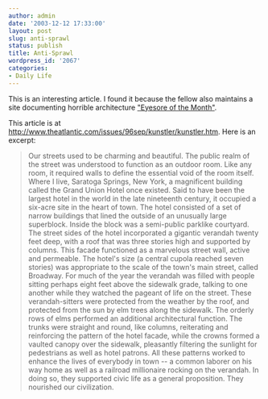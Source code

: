 ```yaml
---
author: admin
date: '2003-12-12 17:33:00'
layout: post
slug: anti-sprawl
status: publish
title: Anti-Sprawl
wordpress_id: '2067'
categories:
- Daily Life
---
```

This is an interesting article. I found it because the fellow also maintains a site documenting horrible architecture <a href="http://www.kunstler.com/eyesore.html">"Eyesore of the Month"</a>.

This article is at <a href="http://www.theatlantic.com/issues/96sep/kunstler/kunstler.htm">http://www.theatlantic.com/issues/96sep/kunstler/kunstler.htm</a>. Here is an excerpt:
<blockquote> Our streets used to be charming and beautiful. The public realm of the street was understood to function as an outdoor room. Like any room, it required walls to define the essential void of the room itself. Where I live, Saratoga Springs, New York, a magnificent building called the Grand Union Hotel once existed. Said to have been the largest hotel in the world in the late nineteenth century, it occupied a six-acre site in the heart of town. The hotel consisted of a set of narrow buildings that lined the outside of an unusually large superblock. Inside the block was a semi-public parklike courtyard. The street sides of the hotel incorporated a gigantic verandah twenty feet deep, with a roof that was three stories high and supported by columns. This facade functioned as a marvelous street wall, active and permeable. The hotel&apos;s size (a central cupola reached seven stories) was appropriate to the scale of the town&apos;s main street, called Broadway. For much of the year the verandah was filled with people sitting perhaps eight feet above the sidewalk grade, talking to one another while they watched the pageant of life on the street. These verandah-sitters were protected from the weather by the roof, and protected from the sun by elm trees along the sidewalk. The orderly rows of elms performed an additional architectural function. The trunks were straight and round, like columns, reiterating and reinforcing the pattern of the hotel facade, while the crowns formed a vaulted canopy over the sidewalk, pleasantly filtering the sunlight for pedestrians as well as hotel patrons. All these patterns worked to enhance the lives of everybody in town -- a common laborer on his way home as well as a railroad millionaire rocking on the verandah. In doing so, they supported civic life as a general proposition. They nourished our civilization.</blockquote>
